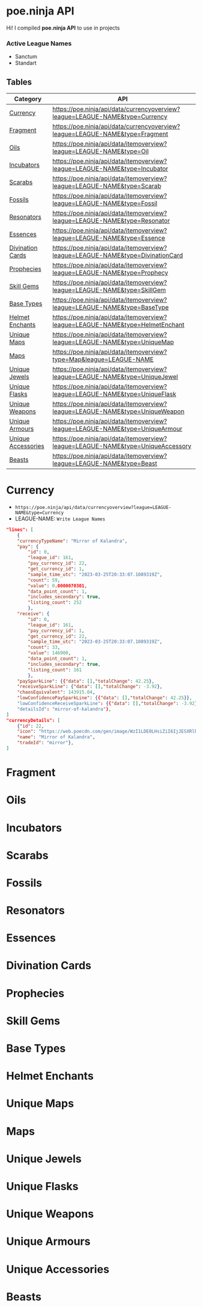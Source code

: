 # poe.ninja API

Hi! I compiled **poe.ninja API** to use in projects

### Active League Names

- Sanctum
- Standart

## Tables

| Category                                                                                        | API                                                                             |
| ----------------------------------------------------------------------------------------------- | ------------------------------------------------------------------------------- |
| [Currency](https://github.com/ayberkgezer/poe.ninja-API-Document#currency)                      | https://poe.ninja/api/data/currencyoverview?league=LEAGUE-NAME&type=Currency    |
| [Fragment](https://github.com/ayberkgezer/poe.ninja-API-Document#fragment)                      | https://poe.ninja/api/data/currencyoverview?league=LEAGUE-NAME&type=Fragment    |
| [Oils](https://github.com/ayberkgezer/poe.ninja-API-Document#oils)                              | https://poe.ninja/api/data/itemoverview?league=LEAGUE-NAME&type=Oil             |
| [Incubators ](https://github.com/ayberkgezer/poe.ninja-API-Document#incubators)                 | https://poe.ninja/api/data/itemoverview?league=LEAGUE-NAME&type=Incubator       |
| [Scarabs ](https://github.com/ayberkgezer/poe.ninja-API-Document#scarabs)                       | https://poe.ninja/api/data/itemoverview?league=LEAGUE-NAME&type=Scarab          |
| [Fossils ](https://github.com/ayberkgezer/poe.ninja-API-Document#fossils)                       | https://poe.ninja/api/data/itemoverview?league=LEAGUE-NAME&type=Fossil          |
| [Resonators ](https://github.com/ayberkgezer/poe.ninja-API-Document#resonators)                 | https://poe.ninja/api/data/itemoverview?league=LEAGUE-NAME&type=Resonator       |
| [Essences ](https://github.com/ayberkgezer/poe.ninja-API-Document#essences)                     | https://poe.ninja/api/data/itemoverview?league=LEAGUE-NAME&type=Essence         |
| [Divination Cards ](https://github.com/ayberkgezer/poe.ninja-API-Document#divination-cards)     | https://poe.ninja/api/data/itemoverview?league=LEAGUE-NAME&type=DivinationCard  |
| [Prophecies ](https://github.com/ayberkgezer/poe.ninja-API-Document#prophecies)                 | https://poe.ninja/api/data/itemoverview?league=LEAGUE-NAME&type=Prophecy        |
| [Skill Gems ](https://github.com/ayberkgezer/poe.ninja-API-Document#skill-gems)                 | https://poe.ninja/api/data/itemoverview?league=LEAGUE-NAME&type=SkillGem        |
| [Base Types ](https://github.com/ayberkgezer/poe.ninja-API-Document#base-types)                 | https://poe.ninja/api/data/itemoverview?league=LEAGUE-NAME&type=BaseType        |
| [Helmet Enchants ](https://github.com/ayberkgezer/poe.ninja-API-Document#helmet-enchants)       | https://poe.ninja/api/data/itemoverview?league=LEAGUE-NAME&type=HelmetEnchant   |
| [Unique Maps ](https://github.com/ayberkgezer/poe.ninja-API-Document#unique-maps)               | https://poe.ninja/api/data/itemoverview?league=LEAGUE-NAME&type=UniqueMap       |
| [Maps ](https://github.com/ayberkgezer/poe.ninja-API-Document#maps)                             | https://poe.ninja/api/data/itemoverview?type=Map&league=LEAGUE-NAME             |
| [Unique Jewels ](https://github.com/ayberkgezer/poe.ninja-API-Document#unique-jewels)           | https://poe.ninja/api/data/itemoverview?league=LEAGUE-NAME&type=UniqueJewel     |
| [Unique Flasks ](https://github.com/ayberkgezer/poe.ninja-API-Document#unique-flasks)           | https://poe.ninja/api/data/itemoverview?league=LEAGUE-NAME&type=UniqueFlask     |
| [Unique Weapons ](https://github.com/ayberkgezer/poe.ninja-API-Document#unique-weapons)         | https://poe.ninja/api/data/itemoverview?league=LEAGUE-NAME&type=UniqueWeapon    |
| [Unique Armours ](https://github.com/ayberkgezer/poe.ninja-API-Document#unique-armours)         | https://poe.ninja/api/data/itemoverview?league=LEAGUE-NAME&type=UniqueArmour    |
| [Unique Accessories ](https://github.com/ayberkgezer/poe.ninja-API-Document#unique-accessories) | https://poe.ninja/api/data/itemoverview?league=LEAGUE-NAME&type=UniqueAccessory |
| [Beasts ](https://github.com/ayberkgezer/poe.ninja-API-Document#Beasts)                         | https://poe.ninja/api/data/itemoverview?league=LEAGUE-NAME&type=Beast           |

# Currency

- `https://poe.ninja/api/data/currencyoverview?league=LEAGUE-NAME&type=Currency`
- LEAGUE-NAME: `Write League Names`

```json
"lines": [
    {
    "currencyTypeName": "Mirror of Kalandra",
    "pay": {
        "id": 0,
        "league_id": 161,
        "pay_currency_id": 22,
        "get_currency_id": 1,
        "sample_time_utc": "2023-03-25T20:33:07.1089319Z",
        "count": 59,
        "value": 0.0000070301,
        "data_point_count": 1,
        "includes_secondary": true,
        "listing_count": 252
        },
    "receive": {
        "id": 0,
        "league_id": 161,
        "pay_currency_id": 1,
        "get_currency_id": 22,
        "sample_time_utc": "2023-03-25T20:33:07.1089319Z",
        "count": 33,
        "value": 146900,
        "data_point_count": 1,
        "includes_secondary": true,
        "listing_count": 161
        },
    "paySparkLine": {{"data": [],"totalChange": 42.25},
    "receiveSparkLine": {"data": [],"totalChange": -3.92},
    "chaosEquivalent": 143915.04,
    "lowConfidencePaySparkLine": {{"data": [],"totalChange": 42.25}},
    "lowConfidenceReceiveSparkLine": {{"data": [],"totalChange": -3.92},
    "detailsId": "mirror-of-kalandra"},
]
"currencyDetails": [
    {"id": 22,
    "icon": "https://web.poecdn.com/gen/image/WzI1LDE0LHsiZiI6IjJESXRlbXMvQ3VycmVuY3kvQ3VycmVuY3lEdXBsaWNhdGUiLCJ3IjoxLCJoIjoxLCJzY2FsZSI6MX1d/7111e35254/CurrencyDuplicate.png",
    "name": "Mirror of Kalandra",
    "tradeId": "mirror"},
]
```

# Fragment

# Oils

# Incubators

# Scarabs

# Fossils

# Resonators

# Essences

# Divination Cards

# Prophecies

# Skill Gems

# Base Types

# Helmet Enchants

# Unique Maps

# Maps

# Unique Jewels

# Unique Flasks

# Unique Weapons

# Unique Armours

# Unique Accessories

# Beasts
